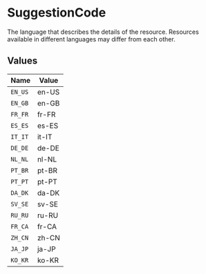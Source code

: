 # SuggestionCode

The language that describes the details of the resource. Resources available in different languages may differ from each other.


## Values

| Name    | Value   |
| ------- | ------- |
| `EN_US` | en-US   |
| `EN_GB` | en-GB   |
| `FR_FR` | fr-FR   |
| `ES_ES` | es-ES   |
| `IT_IT` | it-IT   |
| `DE_DE` | de-DE   |
| `NL_NL` | nl-NL   |
| `PT_BR` | pt-BR   |
| `PT_PT` | pt-PT   |
| `DA_DK` | da-DK   |
| `SV_SE` | sv-SE   |
| `RU_RU` | ru-RU   |
| `FR_CA` | fr-CA   |
| `ZH_CN` | zh-CN   |
| `JA_JP` | ja-JP   |
| `KO_KR` | ko-KR   |